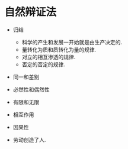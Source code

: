 # 自然辩证法
* 归结
    * 科学的产生和发展一开始就是由生产决定的. 
    * 量转化为质和质转化为量的规律. 
    * 对立的相互渗透的规律. 
    * 否定的否定的规律. 
* 同一和差别
* 必然性和偶然性
* 有限和无限
* 相互作用
* 因果性

* 劳动创造了人. 